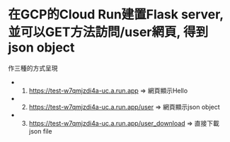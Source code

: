 # 在GCP的Cloud Run建置Flask server, 並可以GET方法訪問/user網頁, 得到json object

作三種的方式呈現
* 1. https://test-w7qmjzdi4a-uc.a.run.app => 網頁顯示Hello
* 2. https://test-w7qmjzdi4a-uc.a.run.app/user => 網頁顯示json object
* 3. https://test-w7qmjzdi4a-uc.a.run.app/user_download => 直接下載json file
